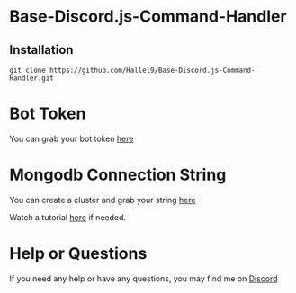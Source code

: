 # Base-Discord.js-Command-Handler

## Installation

`git clone https://github.com/Hallel9/Base-Discord.js-Command-Handler.git`

# Bot Token
You can grab your bot token [here](https://discord.com/developers/applications)


# Mongodb Connection String
You can create a cluster and grab your string [here](https://www.mongodb.com/cloud/atlas/lp/try2?utm_content=rsatest101321_exp_rsaad&utm_source=google&utm_campaign=gs_americas_united_states_search_core_brand_atlas_desktop_rsaexp2&utm_term=mongodb%20atlas&utm_medium=cpc_paid_search&utm_ad=e&utm_ad_campaign_id=14931263937&adgroup=129255360918&gclid=CjwKCAiAqIKNBhAIEiwAu_ZLDnRbvBBy45UJ2iRT3Kspj1fV_zA1EwNcK40P0UD_4cU0CAQrI0mvMBoCaB8QAvD_BwE)

Watch a tutorial [here](https://www.youtube.com/watch?v=Bg1d2ho2pgY) if needed.

# Help or Questions
If you need any help or have any questions, you may find me on [Discord](https://discord.gg/Fn2BHYyHJP)
